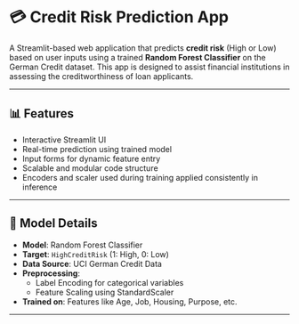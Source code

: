 # 💳 Credit Risk Prediction App

A Streamlit-based web application that predicts **credit risk** (High or Low) based on user inputs using a trained **Random Forest Classifier** on the German Credit dataset. This app is designed to assist financial institutions in assessing the creditworthiness of loan applicants.

---

## 📊 Features

- Interactive Streamlit UI
- Real-time prediction using trained model
- Input forms for dynamic feature entry
- Scalable and modular code structure
- Encoders and scaler used during training applied consistently in inference

---

## 🧠 Model Details

- **Model**: Random Forest Classifier
- **Target**: `HighCreditRisk` (1: High, 0: Low)
- **Data Source**: UCI German Credit Data
- **Preprocessing**:
  - Label Encoding for categorical variables
  - Feature Scaling using StandardScaler
- **Trained on**: Features like Age, Job, Housing, Purpose, etc.

---

